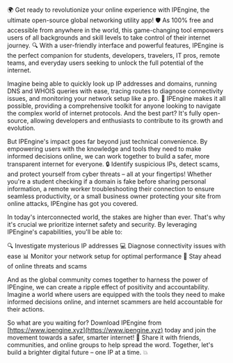 🌍 Get ready to revolutionize your online experience with IPEngine, the ultimate open-source global networking utility app! 🛡️ As 100% free and accessible from anywhere in the world, this game-changing tool empowers users of all backgrounds and skill levels to take control of their internet journey. 🔍 With a user-friendly interface and powerful features, IPEngine is the perfect companion for students, developers, travelers, IT pros, remote teams, and everyday users seeking to unlock the full potential of the internet.

Imagine being able to quickly look up IP addresses and domains, running DNS and WHOIS queries with ease, tracing routes to diagnose connectivity issues, and monitoring your network setup like a pro. 📡 IPEngine makes it all possible, providing a comprehensive toolkit for anyone looking to navigate the complex world of internet protocols. And the best part? It's fully open-source, allowing developers and enthusiasts to contribute to its growth and evolution.

But IPEngine's impact goes far beyond just technical convenience. By empowering users with the knowledge and tools they need to make informed decisions online, we can work together to build a safer, more transparent internet for everyone. 🔒 Identify suspicious IPs, detect scams, and protect yourself from cyber threats – all at your fingertips! Whether you're a student checking if a domain is fake before sharing personal information, a remote worker troubleshooting their connection to ensure seamless productivity, or a small business owner protecting your site from online attacks, IPEngine has got you covered.

In today's interconnected world, the stakes are higher than ever. That's why it's crucial we prioritize internet safety and security. By leveraging IPEngine's capabilities, you'll be able to:

🔍 Investigate mysterious IP addresses
💻 Diagnose connectivity issues with ease
📊 Monitor your network setup for optimal performance
🚀 Stay ahead of online threats and scams

And as the global community comes together to harness the power of IPEngine, we can create a ripple effect of positivity and accountability. Imagine a world where users are equipped with the tools they need to make informed decisions online, and internet scammers are held accountable for their actions.

So what are you waiting for? Download IPEngine from [https://www.ipengine.xyz](https://www.ipengine.xyz) today and join the movement towards a safer, smarter internet! 🌟 Share it with friends, communities, and online groups to help spread the word. Together, let's build a brighter digital future – one IP at a time. 💥